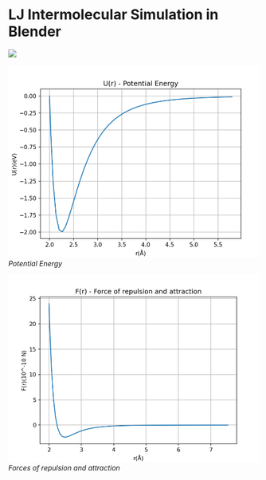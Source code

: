 # LJ Intermolecular Simulation in Blender
![](docs/particles.gif)

![U(r)](docs/potential.png)
*Potential Energy*

![F(r)](docs/force.png)
*Forces of repulsion and attraction*
